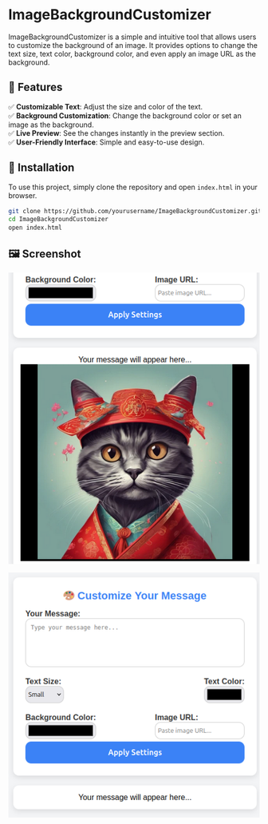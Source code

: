# ImageBackgroundCustomizer

ImageBackgroundCustomizer is a simple and intuitive tool that allows users to customize the background of an image. It provides options to change the text size, text color, background color, and even apply an image URL as the background.

## 🎨 Features

✅ **Customizable Text**: Adjust the size and color of the text.  
✅ **Background Customization**: Change the background color or set an image as the background.  
✅ **Live Preview**: See the changes instantly in the preview section.  
✅ **User-Friendly Interface**: Simple and easy-to-use design.

## 🚀 Installation

To use this project, simply clone the repository and open `index.html` in your browser.

```bash
git clone https://github.com/yourusername/ImageBackgroundCustomizer.git
cd ImageBackgroundCustomizer
open index.html
```

## 🖼️ Screenshot

![Screenshot](./demo/1.png)

![Screenshot](./demo/2.png)
